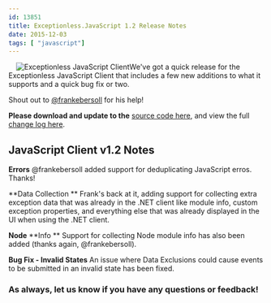 ```yaml
---
id: 13851
title: Exceptionless.JavaScript 1.2 Release Notes
date: 2015-12-03
tags: [ "javascript"]
---
```

<img loading="lazy" class="alignright wp-image-13683 size-medium" style="margin-left: 15px;" src="/assets/blog-header-image-post2b-300x106.png" alt="Exceptionless JavaScript Client" width="300" height="106" data-id="13683" srcset="/assets/blog-header-image-post2b-300x106.png 300w, /assets/blog-header-image-post2b.png 708w" sizes="(max-width: 300px) 100vw, 300px" />We've got a quick release for the Exceptionless JavaScript Client that includes a few new additions to what it supports and a quick bug fix or two.

Shout out to <a href="https://github.com/frankebersoll" target="_blank">@frankebersoll</a> for his help!

**Please download and update to the** <a href="https://github.com/exceptionless/Exceptionless.JavaScript/releases/tag/v1.2.0" target="_blank">source code here</a>, and view the full <a href="https://github.com/exceptionless/Exceptionless.JavaScript/compare/v1.1.1...v1.2.0" target="_blank">change log here</a>.<!--more-->

## JavaScript Client v1.2 Notes

**Errors**
@frankebersoll added support for deduplicating JavaScript erros. Thanks!

**Data Collection
** Frank's back at it, adding support for collecting extra exception data that was already in the .NET client like module info, custom exception properties, and everything else that was already displayed in the UI when using the .NET client.

**Node** **Info
** Support for collecting Node module info has also been added (thanks again, @frankebersoll).

**Bug Fix - Invalid States**
An issue where Data Exclusions could cause events to be submitted in an invalid state has been fixed.

### As always, let us know if you have any questions or feedback!
